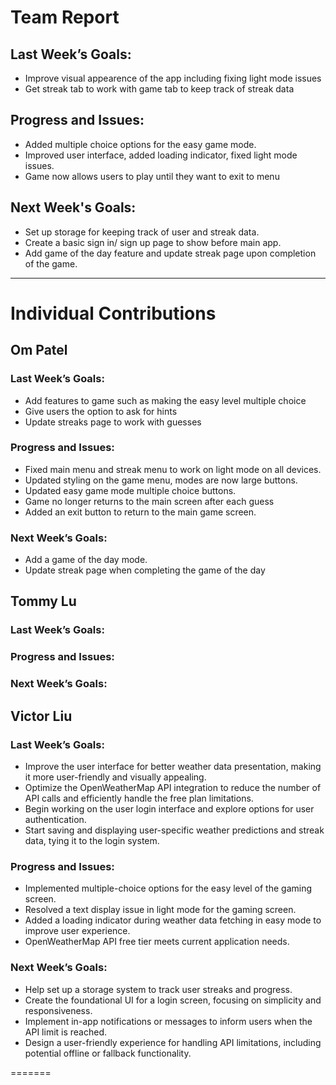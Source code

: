 # Team Report

## Last Week’s Goals:
- Improve visual appearence of the app including fixing light mode issues
- Get streak tab to work with game tab to keep track of streak data
## Progress and Issues:
- Added multiple choice options for the easy game mode.
- Improved user interface, added loading indicator, fixed light mode issues.
- Game now allows users to play until they want to exit to menu
  
## Next Week's Goals:
- Set up storage for keeping track of user and streak data.
- Create a basic sign in/ sign up page to show before main app.
- Add game of the day feature and update streak page upon completion of the game.

---

# Individual Contributions

## Om Patel

### Last Week’s Goals:

- Add features to game such as making the easy level multiple choice
- Give users the option to ask for hints
- Update streaks page to work with guesses

### Progress and Issues:

- Fixed main menu and streak menu to work on light mode on all devices.
- Updated styling on the game menu, modes are now large buttons.
- Updated easy game mode multiple choice buttons.
- Game no longer returns to the main screen after each guess
- Added an exit button to return to the main game screen.
### Next Week’s Goals:

- Add a game of the day mode.
- Update streak page when completing the game of the day



## Tommy Lu
### Last Week’s Goals:
  
### Progress and Issues:

### Next Week’s Goals:



## Victor Liu

### Last Week’s Goals:

- Improve the user interface for better weather data presentation, making it more user-friendly and visually appealing.
- Optimize the OpenWeatherMap API integration to reduce the number of API calls and efficiently handle the free plan limitations.
- Begin working on the user login interface and explore options for user authentication.
- Start saving and displaying user-specific weather predictions and streak data, tying it to the login system.
### Progress and Issues:

- Implemented multiple-choice options for the easy level of the gaming screen.
- Resolved a text display issue in light mode for the gaming screen.
- Added a loading indicator during weather data fetching in easy mode to improve user experience.
- OpenWeatherMap API free tier meets current application needs.
### Next Week’s Goals:

- Help set up a storage system to track user streaks and progress. 
- Create the foundational UI for a login screen, focusing on simplicity and responsiveness.
- Implement in-app notifications or messages to inform users when the API limit is reached.
- Design a user-friendly experience for handling API limitations, including potential offline or fallback functionality.

=======
